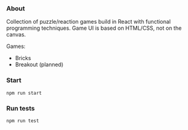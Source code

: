 ### About

Collection of puzzle/reaction games build in React with functional programming techniques.
Game UI is based on HTML/CSS, not on the canvas.

Games:
- Bricks
- Breakout (planned)

### Start

`npm run start`

### Run tests

`npm run test`

